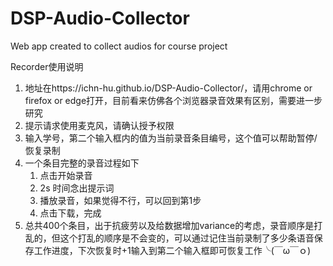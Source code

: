 # DSP-Audio-Collector
Web app created to collect audios for course project

Recorder使用说明

1. 地址在https://ichn-hu.github.io/DSP-Audio-Collector/，请用chrome or firefox or edge打开，目前看来仿佛各个浏览器录音效果有区别，需要进一步研究
2. 提示请求使用麦克风，请确认授予权限
3. 输入学号，第二个输入框内的值为当前录音条目编号，这个值可以帮助暂停/恢复录制
4. 一个条目完整的录音过程如下
    1. 点击开始录音
    2. 2s 时间念出提示词
    3. 播放录音，如果觉得不行，可以回到第1步
    4. 点击下载，完成
5. 总共400个条目，出于抗疲劳以及给数据增加variance的考虑，录音顺序是打乱的，但这个打乱的顺序是不会变的，可以通过记住当前录制了多少条语音保存工作进度，下次恢复时+1输入到第二个输入框即可恢复工作╰(￣ω￣ｏ)

